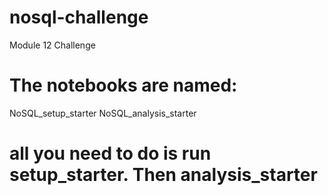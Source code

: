 # nosql-challenge
Module 12 Challenge
# The notebooks are named:
NoSQL_setup_starter 
NoSQL_analysis_starter
# all you need to do is run setup_starter. Then analysis_starter